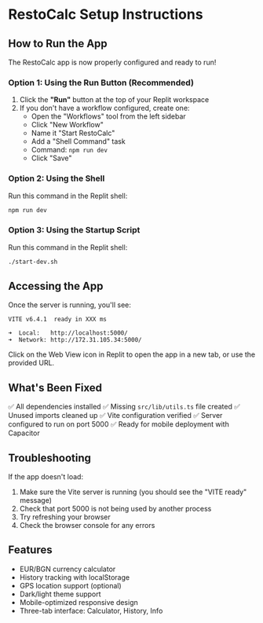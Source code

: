 # RestoCalc Setup Instructions

## How to Run the App

The RestoCalc app is now properly configured and ready to run!

### Option 1: Using the Run Button (Recommended)
1. Click the **"Run"** button at the top of your Replit workspace
2. If you don't have a workflow configured, create one:
   - Open the "Workflows" tool from the left sidebar
   - Click "New Workflow"
   - Name it "Start RestoCalc"
   - Add a "Shell Command" task
   - Command: `npm run dev`
   - Click "Save"

### Option 2: Using the Shell
Run this command in the Replit shell:
```bash
npm run dev
```

### Option 3: Using the Startup Script
Run this command in the Replit shell:
```bash
./start-dev.sh
```

## Accessing the App

Once the server is running, you'll see:
```
VITE v6.4.1  ready in XXX ms

➜  Local:   http://localhost:5000/
➜  Network: http://172.31.105.34:5000/
```

Click on the Web View icon in Replit to open the app in a new tab, or use the provided URL.

## What's Been Fixed

✅ All dependencies installed
✅ Missing `src/lib/utils.ts` file created
✅ Unused imports cleaned up
✅ Vite configuration verified
✅ Server configured to run on port 5000
✅ Ready for mobile deployment with Capacitor

## Troubleshooting

If the app doesn't load:
1. Make sure the Vite server is running (you should see the "VITE ready" message)
2. Check that port 5000 is not being used by another process
3. Try refreshing your browser
4. Check the browser console for any errors

## Features

- EUR/BGN currency calculator
- History tracking with localStorage
- GPS location support (optional)
- Dark/light theme support
- Mobile-optimized responsive design
- Three-tab interface: Calculator, History, Info
